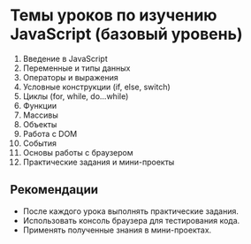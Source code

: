 # Темы уроков по изучению JavaScript (базовый уровень)

1. Введение в JavaScript
2. Переменные и типы данных
3. Операторы и выражения
4. Условные конструкции (if, else, switch)
5. Циклы (for, while, do...while)
6. Функции
7. Массивы
8. Объекты
9. Работа с DOM
10. События
11. Основы работы с браузером
12. Практические задания и мини-проекты

## Рекомендации
- После каждого урока выполнять практические задания.
- Использовать консоль браузера для тестирования кода.
- Применять полученные знания в мини-проектах.
